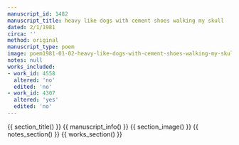 ```yaml
---
manuscript_id: 1482
manuscript_title: heavy like dogs with cement shoes walking my skull
dated: 2/1/1981
circa: ''
method: original
manuscript_type: poem
image: poem1981-01-02-heavy-like-dogs-with-cement-shoes-walking-my-skull.jpg
notes: null
works_included:
- work_id: 4558
  altered: 'no'
  edited: 'no'
- work_id: 4307
  altered: 'yes'
  edited: 'no'
---
```


{{ section_title() }}
{{ manuscript_info() }}
{{ section_image() }}
{{ notes_section() }}
{{ works_section() }}
